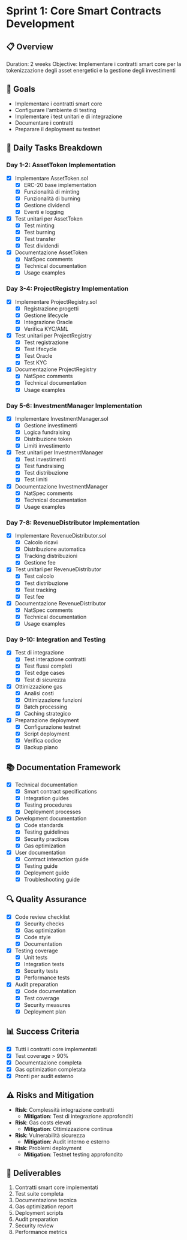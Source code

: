 # Sprint 1: Core Smart Contracts Development

## 📋 Overview
Duration: 2 weeks
Objective: Implementare i contratti smart core per la tokenizzazione degli asset energetici e la gestione degli investimenti

## 🎯 Goals
- Implementare i contratti smart core
- Configurare l'ambiente di testing
- Implementare i test unitari e di integrazione
- Documentare i contratti
- Preparare il deployment su testnet

## 📅 Daily Tasks Breakdown

### Day 1-2: AssetToken Implementation
- [X] Implementare AssetToken.sol
  - [X] ERC-20 base implementation
  - [X] Funzionalità di minting
  - [X] Funzionalità di burning
  - [X] Gestione dividendi
  - [X] Eventi e logging
- [X] Test unitari per AssetToken
  - [X] Test minting
  - [X] Test burning
  - [X] Test transfer
  - [X] Test dividendi
- [X] Documentazione AssetToken
  - [X] NatSpec comments
  - [X] Technical documentation
  - [X] Usage examples

### Day 3-4: ProjectRegistry Implementation
- [X] Implementare ProjectRegistry.sol
  - [X] Registrazione progetti
  - [X] Gestione lifecycle
  - [X] Integrazione Oracle
  - [X] Verifica KYC/AML
- [X] Test unitari per ProjectRegistry
  - [X] Test registrazione
  - [X] Test lifecycle
  - [X] Test Oracle
  - [X] Test KYC
- [X] Documentazione ProjectRegistry
  - [X] NatSpec comments
  - [X] Technical documentation
  - [X] Usage examples

### Day 5-6: InvestmentManager Implementation
- [X] Implementare InvestmentManager.sol
  - [X] Gestione investimenti
  - [X] Logica fundraising
  - [X] Distribuzione token
  - [X] Limiti investimento
- [X] Test unitari per InvestmentManager
  - [X] Test investimenti
  - [X] Test fundraising
  - [X] Test distribuzione
  - [X] Test limiti
- [X] Documentazione InvestmentManager
  - [X] NatSpec comments
  - [X] Technical documentation
  - [X] Usage examples

### Day 7-8: RevenueDistributor Implementation
- [X] Implementare RevenueDistributor.sol
  - [X] Calcolo ricavi
  - [X] Distribuzione automatica
  - [X] Tracking distribuzioni
  - [X] Gestione fee
- [X] Test unitari per RevenueDistributor
  - [X] Test calcolo
  - [X] Test distribuzione
  - [X] Test tracking
  - [X] Test fee
- [X] Documentazione RevenueDistributor
  - [X] NatSpec comments
  - [X] Technical documentation
  - [X] Usage examples

### Day 9-10: Integration and Testing
- [X] Test di integrazione
  - [X] Test interazione contratti
  - [X] Test flussi completi
  - [X] Test edge cases
  - [X] Test di sicurezza
- [X] Ottimizzazione gas
  - [X] Analisi costi
  - [X] Ottimizzazione funzioni
  - [X] Batch processing
  - [X] Caching strategico
- [X] Preparazione deployment
  - [X] Configurazione testnet
  - [X] Script deployment
  - [X] Verifica codice
  - [X] Backup piano

## 📚 Documentation Framework
- [X] Technical documentation
  - [X] Smart contract specifications
  - [X] Integration guides
  - [X] Testing procedures
  - [X] Deployment processes
- [X] Development documentation
  - [X] Code standards
  - [X] Testing guidelines
  - [X] Security practices
  - [X] Gas optimization
- [X] User documentation
  - [X] Contract interaction guide
  - [X] Testing guide
  - [X] Deployment guide
  - [X] Troubleshooting guide

## 🔍 Quality Assurance
- [X] Code review checklist
  - [X] Security checks
  - [X] Gas optimization
  - [X] Code style
  - [X] Documentation
- [X] Testing coverage
  - [X] Unit tests
  - [X] Integration tests
  - [X] Security tests
  - [X] Performance tests
- [X] Audit preparation
  - [X] Code documentation
  - [X] Test coverage
  - [X] Security measures
  - [X] Deployment plan

## 📊 Success Criteria
- [X] Tutti i contratti core implementati
- [X] Test coverage > 90%
- [X] Documentazione completa
- [X] Gas optimization completata
- [X] Pronti per audit esterno

## ⚠️ Risks and Mitigation
- **Risk**: Complessità integrazione contratti
  - **Mitigation**: Test di integrazione approfonditi
- **Risk**: Gas costs elevati
  - **Mitigation**: Ottimizzazione continua
- **Risk**: Vulnerabilità sicurezza
  - **Mitigation**: Audit interno e esterno
- **Risk**: Problemi deployment
  - **Mitigation**: Testnet testing approfondito

## 📝 Deliverables
1. Contratti smart core implementati
2. Test suite completa
3. Documentazione tecnica
4. Gas optimization report
5. Deployment scripts
6. Audit preparation
7. Security review
8. Performance metrics 